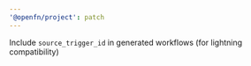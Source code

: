 ```yaml
---
'@openfn/project': patch
---
```


Include `source_trigger_id` in generated workflows (for lightning compatibility)
